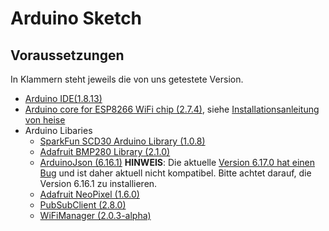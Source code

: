 # Arduino Sketch
## Voraussetzungen
In Klammern steht jeweils die von uns getestete Version.
- [Arduino IDE(1.8.13)][IDE]
- [Arduino core for ESP8266 WiFi chip (2.7.4)][esp8266core], siehe [Installationsanleitung von heise][esp8266heise]
- Arduino Libaries
  - [SparkFun SCD30 Arduino Library (1.0.8)][scd30lib]
  - [Adafruit BMP280 Library (2.1.0)][bmp280lib]
  - [ArduinoJson (6.16.1)][arduinojsonlib] **HINWEIS**: Die aktuelle [Version 6.17.0 hat einen Bug][arduinojsonbug] und ist daher aktuell nicht kompatibel. Bitte achtet darauf, die Version 6.16.1 zu installieren.
  - [Adafruit NeoPixel (1.6.0)][neopixellib]
  - [ PubSubClient (2.8.0)][pubsubclientlib]
  - [WiFiManager (2.0.3-alpha)][wifimanagerlib]

[IDE]: https://www.arduino.cc/en/software "aktuelle Arduino IDE(1.8.13)"
[esp8266core]: https://github.com/esp8266/Arduino "Arduino core for ESP8266 WiFi chip"
[esp8266heise]: https://www.heise.de/ct/artikel/Arduino-IDE-installieren-und-fit-machen-fuer-ESP8266-und-ESP32-4130814.html "Installationsanleitung von heise"
[scd30lib]: https://github.com/sparkfun/SparkFun_SCD30_Arduino_Library "SparkFun SCD30 Arduino Library (1.0.8)"
[bmp280lib]: https://github.com/adafruit/Adafruit_BMP280_Library " Adafruit BMP280 Library (2.1.0)"
[arduinojsonlib]: https://github.com/bblanchon/ArduinoJson "ArduinoJson (6.16.1)"
[arduinojsonbug]: https://github.com/bblanchon/ArduinoJson/issues/1411 "Version 6.17.0 hat einen Bug"
[neopixellib]: https://github.com/adafruit/Adafruit_NeoPixel "Adafruit NeoPixel"
[pubsubclientlib]: https://github.com/knolleary/pubsubclient/ " PubSubClient (2.8.0)"
[wifimanagerlib]: https://github.com/tzapu/WiFiManager "WiFiManager  (2.0.3-alpha)"
